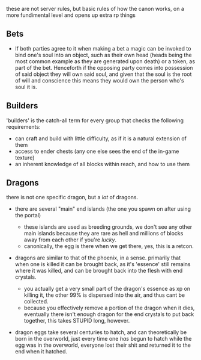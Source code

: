 these are not server rules, but basic rules of how the canon works, on a more fundimental level and opens up extra rp things
## Bets
- If both parties agree to it when making a bet a magic can be invoked to bind one's soul into an object, such as their own head (heads being the most common example as they are generated upon death) or a token, as part of the bet. Henceforth if the opposing party comes into possession of said object they will own said soul, and given that the soul is the root of will and conscience this means they would own the person who's soul it is.
## Builders
'builders' is the catch-all term for every group that checks the following requirements:
- can craft and build with little difficulty, as if it is a natural extension of them
- access to ender chests (any one else sees the end of the in-game texture)
- an inherent knowledge of all blocks within reach, and how to use them
## Dragons
there is not one specific dragon, but a *lot* of dragons. 
- there are several "main" end islands (the one you spawn on after using the portal)
	- these islands are used as breeding grounds, we don't see any other main islands because they are rare as hell and millions of blocks away from each other if you're *lucky*.
	- canonically, the egg is there when we get there, yes, this is a retcon.

- dragons are similar to that of the phoenix, in a sense. primarily that when one is killed it can be brought back, as it's 'essence' still remains where it was killed, and can be brought back into the flesh with end crystals.
	- you actually get a very small part of the dragon's essence as xp on killing it, the other 99% is dispersed into the air, and thus cant be collected.
	- because you effectively remove a portion of the dragon when it dies, eventually there isn't enough dragon for the end crystals to put back together, this takes STUPID long, however.

- dragon eggs take several centuries to hatch, and can theoretically be born in the overworld, just every time one *has* begun to hatch while the egg was in the overworld, everyone lost their shit and returned it to the end when it hatched.